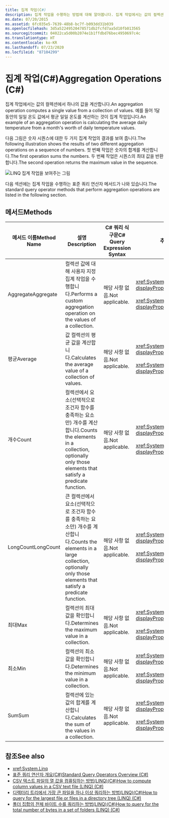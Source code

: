 ```yaml
---
title: 집계 작업(C#)
description: 집계 작업을 수행하는 방법에 대해 알아봅니다. 집계 작업에서는 값의 컬렉션에서 하나의 값을 계산합니다.
ms.date: 07/20/2015
ms.assetid: 6fc035e5-7639-48b8-bc7f-b093dd31b039
ms.openlocfilehash: 3d5a52249520478571db2fcfd7aa5d10fb013565
ms.sourcegitcommit: 04022ca5d00b2074e1b1ffdbd76bec4950697c4c
ms.translationtype: HT
ms.contentlocale: ko-KR
ms.lasthandoff: 07/23/2020
ms.locfileid: "87104299"
---
```

# <a name="aggregation-operations-c"></a><span data-ttu-id="d637d-104">집계 작업(C#)</span><span class="sxs-lookup"><span data-stu-id="d637d-104">Aggregation Operations (C#)</span></span>
<span data-ttu-id="d637d-105">집계 작업에서는 값의 컬렉션에서 하나의 값을 계산합니다.</span><span class="sxs-lookup"><span data-stu-id="d637d-105">An aggregation operation computes a single value from a collection of values.</span></span> <span data-ttu-id="d637d-106">예를 들어 1달 동안의 일일 온도 값에서 평균 일일 온도를 계산하는 것이 집계 작업입니다.</span><span class="sxs-lookup"><span data-stu-id="d637d-106">An example of an aggregation operation is calculating the average daily temperature from a month's worth of daily temperature values.</span></span>  
  
 <span data-ttu-id="d637d-107">다음 그림은 숫자 시퀀스에 대한 두 가지 집계 작업의 결과를 보여 줍니다.</span><span class="sxs-lookup"><span data-stu-id="d637d-107">The following illustration shows the results of two different aggregation operations on a sequence of numbers.</span></span> <span data-ttu-id="d637d-108">첫 번째 작업은 숫자의 합계를 계산합니다.</span><span class="sxs-lookup"><span data-stu-id="d637d-108">The first operation sums the numbers.</span></span> <span data-ttu-id="d637d-109">두 번째 작업은 시퀀스의 최대 값을 반환합니다.</span><span class="sxs-lookup"><span data-stu-id="d637d-109">The second operation returns the maximum value in the sequence.</span></span>  
  
 ![LINQ 집계 작업을 보여주는 그림](./media/aggregation-operations/linq-aggregation-operations.png)  
  
 <span data-ttu-id="d637d-111">다음 섹션에는 집계 작업을 수행하는 표준 쿼리 연산자 메서드가 나와 있습니다.</span><span class="sxs-lookup"><span data-stu-id="d637d-111">The standard query operator methods that perform aggregation operations are listed in the following section.</span></span>  
  
## <a name="methods"></a><span data-ttu-id="d637d-112">메서드</span><span class="sxs-lookup"><span data-stu-id="d637d-112">Methods</span></span>  
  
|<span data-ttu-id="d637d-113">메서드 이름</span><span class="sxs-lookup"><span data-stu-id="d637d-113">Method Name</span></span>|<span data-ttu-id="d637d-114">설명</span><span class="sxs-lookup"><span data-stu-id="d637d-114">Description</span></span>|<span data-ttu-id="d637d-115">C# 쿼리 식 구문</span><span class="sxs-lookup"><span data-stu-id="d637d-115">C# Query Expression Syntax</span></span>|<span data-ttu-id="d637d-116">추가 정보</span><span class="sxs-lookup"><span data-stu-id="d637d-116">More Information</span></span>|  
|-----------------|-----------------|---------------------------------|----------------------|  
|<span data-ttu-id="d637d-117">Aggregate</span><span class="sxs-lookup"><span data-stu-id="d637d-117">Aggregate</span></span>|<span data-ttu-id="d637d-118">컬렉션 값에 대해 사용자 지정 집계 작업을 수행합니다.</span><span class="sxs-lookup"><span data-stu-id="d637d-118">Performs a custom aggregation operation on the values of a collection.</span></span>|<span data-ttu-id="d637d-119">해당 사항 없음.</span><span class="sxs-lookup"><span data-stu-id="d637d-119">Not applicable.</span></span>|<xref:System.Linq.Enumerable.Aggregate%2A?displayProperty=nameWithType><br /><br /> <xref:System.Linq.Queryable.Aggregate%2A?displayProperty=nameWithType>|  
|<span data-ttu-id="d637d-120">평균</span><span class="sxs-lookup"><span data-stu-id="d637d-120">Average</span></span>|<span data-ttu-id="d637d-121">값 컬렉션의 평균 값을 계산합니다.</span><span class="sxs-lookup"><span data-stu-id="d637d-121">Calculates the average value of a collection of values.</span></span>|<span data-ttu-id="d637d-122">해당 사항 없음.</span><span class="sxs-lookup"><span data-stu-id="d637d-122">Not applicable.</span></span>|<xref:System.Linq.Enumerable.Average%2A?displayProperty=nameWithType><br /><br /> <xref:System.Linq.Queryable.Average%2A?displayProperty=nameWithType>|  
|<span data-ttu-id="d637d-123">개수</span><span class="sxs-lookup"><span data-stu-id="d637d-123">Count</span></span>|<span data-ttu-id="d637d-124">컬렉션에서 요소(선택적으로 조건자 함수를 충족하는 요소만) 개수를 계산합니다.</span><span class="sxs-lookup"><span data-stu-id="d637d-124">Counts the elements in a collection, optionally only those elements that satisfy a predicate function.</span></span>|<span data-ttu-id="d637d-125">해당 사항 없음.</span><span class="sxs-lookup"><span data-stu-id="d637d-125">Not applicable.</span></span>|<xref:System.Linq.Enumerable.Count%2A?displayProperty=nameWithType><br /><br /> <xref:System.Linq.Queryable.Count%2A?displayProperty=nameWithType>|  
|<span data-ttu-id="d637d-126">LongCount</span><span class="sxs-lookup"><span data-stu-id="d637d-126">LongCount</span></span>|<span data-ttu-id="d637d-127">큰 컬렉션에서 요소(선택적으로 조건자 함수를 충족하는 요소만) 개수를 계산합니다.</span><span class="sxs-lookup"><span data-stu-id="d637d-127">Counts the elements in a large collection, optionally only those elements that satisfy a predicate function.</span></span>|<span data-ttu-id="d637d-128">해당 사항 없음.</span><span class="sxs-lookup"><span data-stu-id="d637d-128">Not applicable.</span></span>|<xref:System.Linq.Enumerable.LongCount%2A?displayProperty=nameWithType><br /><br /> <xref:System.Linq.Queryable.LongCount%2A?displayProperty=nameWithType>|  
|<span data-ttu-id="d637d-129">최대</span><span class="sxs-lookup"><span data-stu-id="d637d-129">Max</span></span>|<span data-ttu-id="d637d-130">컬렉션의 최대값을 확인합니다.</span><span class="sxs-lookup"><span data-stu-id="d637d-130">Determines the maximum value in a collection.</span></span>|<span data-ttu-id="d637d-131">해당 사항 없음.</span><span class="sxs-lookup"><span data-stu-id="d637d-131">Not applicable.</span></span>|<xref:System.Linq.Enumerable.Max%2A?displayProperty=nameWithType><br /><br /> <xref:System.Linq.Queryable.Max%2A?displayProperty=nameWithType>|  
|<span data-ttu-id="d637d-132">최소</span><span class="sxs-lookup"><span data-stu-id="d637d-132">Min</span></span>|<span data-ttu-id="d637d-133">컬렉션의 최소값을 확인합니다.</span><span class="sxs-lookup"><span data-stu-id="d637d-133">Determines the minimum value in a collection.</span></span>|<span data-ttu-id="d637d-134">해당 사항 없음.</span><span class="sxs-lookup"><span data-stu-id="d637d-134">Not applicable.</span></span>|<xref:System.Linq.Enumerable.Min%2A?displayProperty=nameWithType><br /><br /> <xref:System.Linq.Queryable.Min%2A?displayProperty=nameWithType>|  
|<span data-ttu-id="d637d-135">Sum</span><span class="sxs-lookup"><span data-stu-id="d637d-135">Sum</span></span>|<span data-ttu-id="d637d-136">컬렉션에 있는 값의 합계를 계산합니다.</span><span class="sxs-lookup"><span data-stu-id="d637d-136">Calculates the sum of the values in a collection.</span></span>|<span data-ttu-id="d637d-137">해당 사항 없음.</span><span class="sxs-lookup"><span data-stu-id="d637d-137">Not applicable.</span></span>|<xref:System.Linq.Enumerable.Sum%2A?displayProperty=nameWithType><br /><br /> <xref:System.Linq.Queryable.Sum%2A?displayProperty=nameWithType>|  
  
## <a name="see-also"></a><span data-ttu-id="d637d-138">참조</span><span class="sxs-lookup"><span data-stu-id="d637d-138">See also</span></span>

- <xref:System.Linq>
- [<span data-ttu-id="d637d-139">표준 쿼리 연산자 개요(C#)</span><span class="sxs-lookup"><span data-stu-id="d637d-139">Standard Query Operators Overview (C#)</span></span>](./standard-query-operators-overview.md)
- [<span data-ttu-id="d637d-140">CSV 텍스트 파일의 열 값을 컴퓨팅하는 방법(LINQ)(C#)</span><span class="sxs-lookup"><span data-stu-id="d637d-140">How to compute column values in a CSV text file (LINQ) (C#)</span></span>](./how-to-compute-column-values-in-a-csv-text-file-linq.md)
- [<span data-ttu-id="d637d-141">디렉터리 트리에서 가장 큰 파일을 하나 이상 쿼리하는 방법(LINQ)(C#)</span><span class="sxs-lookup"><span data-stu-id="d637d-141">How to query for the largest file or files in a directory tree (LINQ) (C#)</span></span>](./how-to-query-for-the-largest-file-or-files-in-a-directory-tree-linq.md)
- [<span data-ttu-id="d637d-142">폴더 집합의 전체 바이트 수를 쿼리하는 방법(LINQ)(C#)</span><span class="sxs-lookup"><span data-stu-id="d637d-142">How to query for the total number of bytes in a set of folders (LINQ) (C#)</span></span>](./how-to-query-for-the-total-number-of-bytes-in-a-set-of-folders-linq.md)
